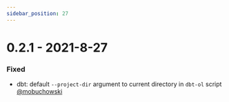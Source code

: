 ```yaml
---
sidebar_position: 27
---
```


# 0.2.1 - 2021-8-27

### Fixed

* dbt: default `--project-dir` argument to current directory in `dbt-ol` script [@mobuchowski](https://github.com/mobuchowski)